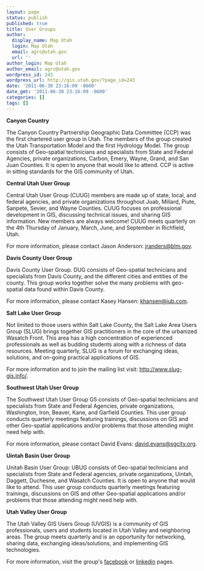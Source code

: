 ```yaml
---
layout: page
status: publish
published: true
title: User Groups
author:
  display_name: Map Utah
  login: Map Utah
  email: agrc@utah.gov
  url: ''
author_login: Map Utah
author_email: agrc@utah.gov
wordpress_id: 243
wordpress_url: http://gis.utah.gov/?page_id=243
date: '2011-06-30 23:16:09 -0600'
date_gmt: '2011-06-30 23:16:09 -0600'
categories: []
tags: []
---
```


**Canyon Country**

The Canyon Country Partnership Geographic Data Committee (CCP) was the first chartered user group in Utah. The members of the group created the Utah Transportation Model and the first Hydrology Model. The group consists of Geo-spatial technicians and specialists from State and Federal Agencies, private organizations, Carbon, Emery, Wayne, Grand, and San Juan Counties. It is open to anyone that would like to attend. CCP is active in sitting standards for the GIS community of Utah.

**Central Utah User Group**

Central Utah User Group (CUUG) members are made up of state, local, and federal agencies, and private organizations throughout Juab, Millard, Piute, Sanpete, Sevier, and Wayne Counties. CUUG focuses on professional development in GIS, discussing technical issues, and sharing GIS information. New members are always welcome! CUUG meets quarterly on the 4th Thursday of January, March, June, and September in Richfield, Utah.

For more information, please contact Jason Anderson: <jranders@blm.gov>.

**Davis County User Group**

Davis County User Group. DUG consists of Geo-spatial technicians and specialists from Davis County, and the different cities and entities of the county. This group works together solve the many problems with geo-spatial data found within Davis County. 

For more information, please contact Kasey Hansen: <khansen@jub.com>.

**Salt Lake User Group**

Not limited to those users within Salt Lake County, the Salt Lake Area Users Group (SLUG) brings together GIS practitioners in the core of the urbanized Wasatch Front. This area has a high concentration of experienced professionals as well as budding students along with a richness of data resources. Meeting quarterly, SLUG is a forum for exchanging ideas, solutions, and on-going practical applications of GIS.

For more information and to join the mailing list visit: <http://www.slug-gis.info/>. 

**Southwest Utah User Group**

The Southwest Utah User Group G5 consists of Geo-spatial technicians and specialists from State and Federal Agencies, private organizations, Washington, Iron, Beaver, Kane, and Garfield Counties. This user group conducts quarterly meetings featuring trainings, discussions on GIS and other Geo-spatial applications and/or problems that those attending might need help with. 

For more information, please contact David Evans: <david.evans@sgcity.org>.

**Uintah Basin User Group**

Unitah Basin User Group: UBUG consists of Geo-spatial technicians and specialists from State and Federal agencies, private organizations, Uintah, Daggett, Duchesne, and Wasatch Counties. It is open to anyone that would like to attend. This user group conducts quarterly meetings featuring trainings, discussions on GIS and other Geo-spatial applications and/or problems that those attending might need help with.

**Utah Valley User Group**

The Utah Valley GIS Users Group (UVGIS) is a community of GIS professionals, users and students located in Utah Valley and neighboring areas. The group meets quarterly and is an opportunity for networking, sharing data, exchanging ideas/solutions, and implementing GIS technologies.

For more information, visit the group's [facebook](https://www.facebook.com/UVGIS/?fref=ts) or [linkedin](https://www.linkedin.com/groups/4468201/profile) pages.
